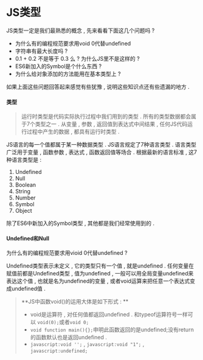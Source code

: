 # JS类型

JS类型一定是我们最熟悉的概念 , 先来看看下面这几个问题吗 ?

* 为什么有的编程规范要求用void 0代替undefined
* 字符串有最大长度吗 ? 
* 0.1 + 0.2 不是等于 0.3 么 ? 为什么JS里不是这样的 ?
* ES6新加入的Symbol是个什么东西 ? 
* 为什么给对象添加的方法能用在基本类型上 ? 

如果上面这些问题回答起来感觉有些犹豫 , 说明这些知识点还有些遗漏的地方 .

#### 类型

> 运行时类型是代码实际执行过程中我们用到的类型 . 所有的类型数据都会属于7个类型之一 . 从变量 , 参数 , 返回值到表达式中间结果 , 任何JS代码运行过程中产生的数据 , 都具有运行时类型 .

JS语言的每一个值都属于某一种数据类型 . JS语言规定了7种语言类型 . 语言类型广泛用于变量 , 函数参数 , 表达式 , 函数返回值等场合 . 根据最新的语言标准 , 这7种语言类型是 :

1. Undefined
2. Null
3. Boolean
4. String
5. Number
6. Symbol
7. Object

除了ES6中新加入的Symbol类型 , 其他都是我们经常使用到的 .

#### Undefined和Null

为什么有的编程规范要求用vioid 0代替undefined ?

Undefined类型表示未定义 , 它的类型只有一个值 , 就是undefined . 任何变量在赋值前都是Undefined类型 , 值为undefined , 一般可以用全局变量undefined来表达这个值 , 也就是名为undefined的变量 , 或者void运算来把任意一个表达式变成undefined值 .

> **JS中函数void\(\)的运用大体是如下形式 : **
>
> * void是运算符 , 对任何值都返回undefined . 和typeof运算符号一样可以 `void(0);`或者`void 0;`
> * `void function main(){};`申明此函数返回的是undefined;没有return的函数默认也是返回undefined . 
> * `javascript:void '';` , `javascript:void "1";` , `javascript:undefined;`



